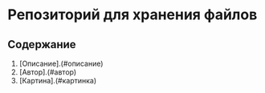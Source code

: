 # Репозиторий для хранения файлов 
## Содержание
1. [Описание].(#описание)
2. [Автор].(#автор)
3. [Картина].(#картинка)
